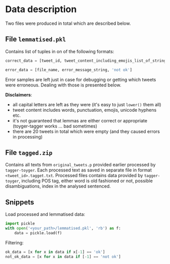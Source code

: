 # Data description
Two files were produced in total which are described below.

## File `lemmatised.pkl`
Contains list of tuples in on of the following formats:
```python
correct_data = [tweet_id, tweet_content_including_emojis_list_of_strings, 'ok']
```
```python
error_data = [file_name, error_message_string, 'not ok']
```
Error samples are left just in case for debugging or getting which tweets were erroneous.
Dealing with those is presented below.

**Disclaimers**:
- all capital letters are left as they were (it's easy to just `lower()` them all)
- tweet content includes words, punctuation, emojis, unicode hyphens etc.
- it's not guaranteed that lemmas are either correct or appropriate (toyger-tagger works ... bad sometimes)
- there are 20 tweets in total which were empty (and they caused errors in processing)


## File `tagged.zip`
Contains all texts from `original_tweets.p` provided earlier processed by `tagger-toyger`. 
Each processed text as saved in separate file in format `<tweet_id>.tagget.txt`. Processed
files contains data provided by `tagger-toyger`, including POS tag, either word is old fashioned or not,
possible disambiguations, index in the analysed sentenced.

## Snippets
Load processed and lemmatised data:
```python
import pickle
with open('<your_path>/lemmatised.pkl', 'rb') as f:
    data = pickle.load(f)
```

Filtering:
```python
ok_data = [x for x in data if x[-1] == 'ok']
not_ok_data = [x for x in data if [-1] == 'not ok']
```
